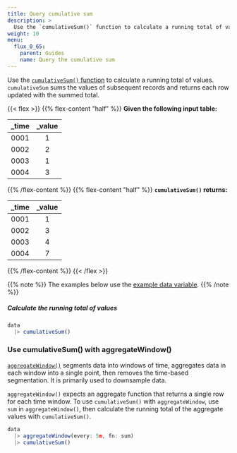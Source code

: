 ```yaml
---
title: Query cumulative sum
description: >
  Use the `cumulativeSum()` function to calculate a running total of values.
weight: 10
menu:
  flux_0_65:
    parent: Guides
    name: Query the cumulative sum
---
```


Use the [`cumulativeSum()` function](/flux/v0.65/stdlib/built-in/transformations/cumulativesum/)
to calculate a running total of values.
`cumulativeSum` sums the values of subsequent records and returns each row updated with the summed total.

{{< flex >}}
{{% flex-content "half" %}}
**Given the following input table:**

| _time | _value |
| ----- |:------:|
| 0001  | 1      |
| 0002  | 2      |
| 0003  | 1      |
| 0004  | 3      |
{{% /flex-content %}}
{{% flex-content "half" %}}
**`cumulativeSum()` returns:**

| _time | _value |
| ----- |:------:|
| 0001  | 1      |
| 0002  | 3      |
| 0003  | 4      |
| 0004  | 7      |
{{% /flex-content %}}
{{< /flex >}}

{{% note %}}
The examples below use the [example data variable](/flux/v0.65/guides/#example-data-variable).
{{% /note %}}

##### Calculate the running total of values
```js
data
  |> cumulativeSum()
```

### Use cumulativeSum() with aggregateWindow()
[`aggregateWindow()`](/flux/v0.65/stdlib/built-in/transformations/aggregates/aggregatewindow/)
segments data into windows of time, aggregates data in each window into a single
point, then removes the time-based segmentation.
It is primarily used to downsample data.

`aggregateWindow()` expects an aggregate function that returns a single row for each time window.
To use `cumulativeSum()` with `aggregateWindow`, use `sum` in `aggregateWindow()`,
then calculate the running total of the aggregate values with `cumulativeSum()`.

<!-- -->
```js
data
  |> aggregateWindow(every: 5m, fn: sum)
  |> cumulativeSum()
```
